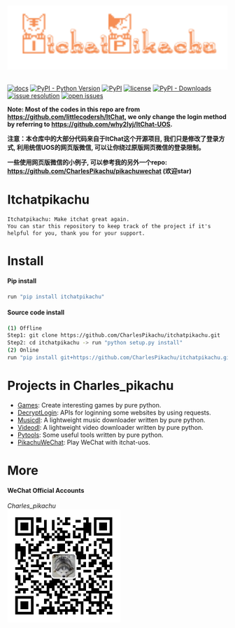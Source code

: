 <div align="center">
  <img src="./docs/repologo.png" width="600"/>
</div>
<br />

[![docs](https://img.shields.io/badge/docs-latest-blue)](https://itchat.readthedocs.io/zh/latest/)
[![PyPI - Python Version](https://img.shields.io/pypi/pyversions/itchatpikachu)](https://pypi.org/project/itchatpikachu/)
[![PyPI](https://img.shields.io/pypi/v/itchatpikachu)](https://pypi.org/project/itchatpikachu)
[![license](https://img.shields.io/github/license/CharlesPikachu/itchatpikachu.svg)](https://github.com/CharlesPikachu/itchatpikachu/blob/master/LICENSE)
[![PyPI - Downloads](https://pepy.tech/badge/itchatpikachu)](https://pypi.org/project/itchatpikachu/)
[![issue resolution](https://isitmaintained.com/badge/resolution/CharlesPikachu/itchatpikachu.svg)](https://github.com/CharlesPikachu/itchatpikachu/issues)
[![open issues](https://isitmaintained.com/badge/open/CharlesPikachu/itchatpikachu.svg)](https://github.com/CharlesPikachu/itchatpikachu/issues)

**Note: Most of the codes in this repo are from https://github.com/littlecodersh/ItChat, we only change the login method by referring to https://github.com/why2lyj/ItChat-UOS.**

**注意：本仓库中的大部分代码来自于ItChat这个开源项目, 我们只是修改了登录方式, 利用统信UOS的网页版微信, 可以让你绕过原版网页微信的登录限制。**

**一些使用网页版微信的小例子, 可以参考我的另外一个repo: https://github.com/CharlesPikachu/pikachuwechat (欢迎star)**


# Itchatpikachu
```
Itchatpikachu: Make itchat great again.
You can star this repository to keep track of the project if it's helpful for you, thank you for your support.
```


# Install

#### Pip install
```sh
run "pip install itchatpikachu"
```

#### Source code install
```sh
(1) Offline
Step1: git clone https://github.com/CharlesPikachu/itchatpikachu.git
Step2: cd itchatpikachu -> run "python setup.py install"
(2) Online
run "pip install git+https://github.com/CharlesPikachu/itchatpikachu.git@master"
```


# Projects in Charles_pikachu
- [Games](https://github.com/CharlesPikachu/Games): Create interesting games by pure python.
- [DecryptLogin](https://github.com/CharlesPikachu/DecryptLogin): APIs for loginning some websites by using requests.
- [Musicdl](https://github.com/CharlesPikachu/musicdl): A lightweight music downloader written by pure python.
- [Videodl](https://github.com/CharlesPikachu/videodl): A lightweight video downloader written by pure python.
- [Pytools](https://github.com/CharlesPikachu/pytools): Some useful tools written by pure python.
- [PikachuWeChat](https://github.com/CharlesPikachu/pikachuwechat): Play WeChat with itchat-uos.


# More
#### WeChat Official Accounts
*Charles_pikachu*  
![img](./docs/pikachu.jpg)